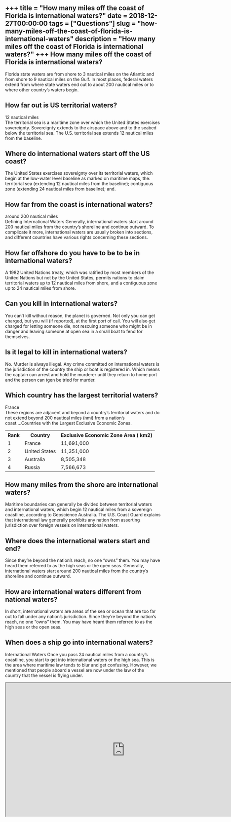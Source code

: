 +++
title = "How many miles off the coast of Florida is international waters?"
date = 2018-12-27T00:00:00
tags = ["Questions"]
slug = "how-many-miles-off-the-coast-of-florida-is-international-waters"
description = "How many miles off the coast of Florida is international waters?"
+++
How many miles off the coast of Florida is international waters?
----------------------------------------------------------------

Florida state waters are from shore to 3 nautical miles on the Atlantic and from shore to 9 nautical miles on the Gulf. In most places, federal waters extend from where state waters end out to about 200 nautical miles or to where other country’s waters begin.

How far out is US territorial waters?
-------------------------------------

12 nautical miles  
The territorial sea is a maritime zone over which the United States exercises sovereignty. Sovereignty extends to the airspace above and to the seabed below the territorial sea. The U.S. territorial sea extends 12 nautical miles from the baseline.

Where do international waters start off the US coast?
-----------------------------------------------------

The United States exercises sovereignty over its territorial waters, which begin at the low-water level baseline as marked on maritime maps, the: territorial sea (extending 12 nautical miles from the baseline); contiguous zone (extending 24 nautical miles from baseline); and.

How far from the coast is international waters?
-----------------------------------------------

around 200 nautical miles  
Defining International Waters Generally, international waters start around 200 nautical miles from the country’s shoreline and continue outward. To complicate it more, international waters are usually broken into sections, and different countries have various rights concerning these sections.

How far offshore do you have to be to be in international waters?
-----------------------------------------------------------------

A 1982 United Nations treaty, which was ratified by most members of the United Nations but not by the United States, permits nations to claim territorial waters up to 12 nautical miles from shore, and a contiguous zone up to 24 nautical miles from shore.

Can you kill in international waters?
-------------------------------------

You can’t kill without reason, the planet is governed. Not only you can get charged, but you will (if reported), at the first port of call. You will also get charged for letting someone die, not rescuing someone who might be in danger and leaving someone at open sea in a small boat to fend for themselves.

Is it legal to kill in international waters?
--------------------------------------------

No. Murder is always illegal. Any crime committed on international waters is the jurisdiction of the country the ship or boat is registered in. Which means the captain can arrest and hold the murderer until they return to home port and the person can tgen be tried for murder.

Which country has the largest territorial waters?
-------------------------------------------------

France  
These regions are adjacent and beyond a country’s territorial waters and do not extend beyond 200 nautical miles (nmi) from a nation’s coast….Countries with the Largest Exclusive Economic Zones.

<table><tr><th>Rank</th><th>Country</th><th>Exclusive Economic Zone Area ( km2)</th></tr><tr><td>1</td><td>France</td><td>11,691,000</td></tr><tr><td>2</td><td>United States</td><td>11,351,000</td></tr><tr><td>3</td><td>Australia</td><td>8,505,348</td></tr><tr><td>4</td><td>Russia</td><td>7,566,673</td></tr></table>

How many miles from the shore are international waters?
-------------------------------------------------------

Maritime boundaries can generally be divided between territorial waters and international waters, which begin 12 nautical miles from a sovereign coastline, according to Geoscience Australia. The U.S. Coast Guard explains that international law generally prohibits any nation from asserting jurisdiction over foreign vessels on international waters.

Where does the international waters start and end?
--------------------------------------------------

Since they’re beyond the nation’s reach, no one “owns” them. You may have heard them referred to as the high seas or the open seas. Generally, international waters start around 200 nautical miles from the country’s shoreline and continue outward.

How are international waters different from national waters?
------------------------------------------------------------

In short, international waters are areas of the sea or ocean that are too far out to fall under any nation’s jurisdiction. Since they’re beyond the nation’s reach, no one “owns” them. You may have heard them referred to as the high seas or the open seas.

When does a ship go into international waters?
----------------------------------------------

International Waters Once you pass 24 nautical miles from a country’s coastline, you start to get into international waters or the high sea. This is the area where maritime law tends to blur and get confusing. However, we mentioned that people aboard a vessel are now under the law of the country that the vessel is flying under.

<iframe allow="accelerometer; autoplay; clipboard-write; encrypted-media; gyroscope; picture-in-picture" allowfullscreen="" class="__youtube_prefs__  epyt-is-override  no-lazyload" data-no-lazy="1" data-origheight="433" data-origwidth="770" data-skipgform_ajax_framebjll="" height="433" id="_ytid_27484" loading="lazy" src="https://www.youtube.com/embed/mALhZGbopR8?enablejsapi=1&autoplay=0&cc_load_policy=0&cc_lang_pref=&iv_load_policy=1&loop=0&modestbranding=0&rel=1&fs=1&playsinline=0&autohide=2&theme=dark&color=red&controls=1&" title="YouTube player" width="770"></iframe>
